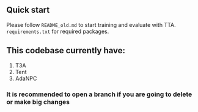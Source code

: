 ## Quick start
Please follow `README_old.md` to start training and evaluate with TTA. <br/>
`requirements.txt` for required packages.

## This codebase currently have: 
1. T3A
2. Tent
3. AdaNPC

### It is recommended to open a branch if you are going to delete or make big changes 